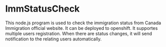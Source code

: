 # ImmStatusCheck
This node.js program is used to check the immigration status from Canada Immigration official website. It can be deployed to openshift. It supportes multiple users registration. When there are status changes, it will send notification to the relating users automatically.
